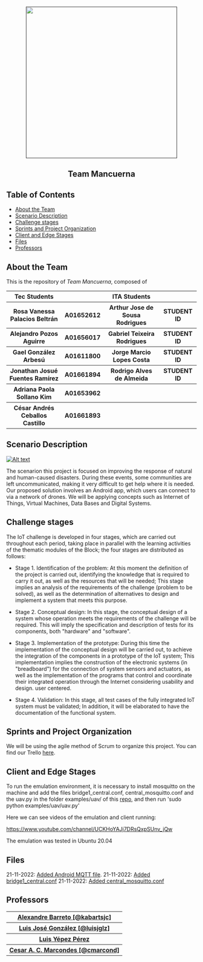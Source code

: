 <p align="center">
  <a href="" rel="noopener">
 <img src="https://javier.rodriguez.org.mx/itesm/2014/tecnologico-de-monterrey-blue-small.png" width="400"></a>
</p>

<h2 align="center">Team Mancuerna</h2>

<div align="center">
</div>


## Table of Contents

- [About the Team](#about)
- [Scenario Description](#scenario_desc)
- [Challenge stages](#stages)
- [Sprints and Project Organization](#org)
- [Client and Edge Stages](#client_edge)
- [Files](#files)
- [Professors](#authors)


## About the Team <a name = "about"></a>

This is the repository of _Team Mancuerna_, composed of
<table>
  <tr>
    <th> Tec Students <th>
    <th> ITA Students <th>
  </tr>
  <tr>
    <th> Rosa Vanessa Palacios Beltrán </th>
    <th> A01652612 </th>
    <th> Arthur Jose de Sousa Rodrigues </th>
    <th> STUDENT ID </th>
  </tr>

  <tr>
    <th> Alejandro Pozos Aguirre </th>
    <th> A01656017 </th>
    <th> Gabriel Teixeira Rodrigues </th>
    <th> STUDENT ID </th>
  </tr>

  <tr>
    <th> Gael González Arbesú </th>
    <th> A01611800 </th>
    <th> Jorge Marcio Lopes Costa </th>
    <th> STUDENT ID </th>
  </tr>

  <tr>
    <th> Jonathan Josué Fuentes Ramírez </th>
    <th> A01661894 </th>
    <th> Rodrigo Alves de Almeida </th>
    <th> STUDENT ID </th>
  </tr>
  
  <tr>
    <th> Adriana Paola Sollano Kim </th>
    <th> A01653962 </th>
    <th>  </th>
    <th>  </th>
  </tr>
  
  <tr>
    <th> César Andrés Ceballos Castillo </th>
    <th> A01661893 </th>
    <th>  </th>
    <th>  </th>
  </tr>
</table>


## Scenario Description <a name = "scenario_desc"></a>

[![Alt text](https://img.youtube.com/vi/PPkjYf4rd_E/0.jpg)](https://www.youtube.com/watch?v=PPkjYf4rd_E)

The scenarion this project is focused on improving the response of natural and human-caused disasters. During these events, some communities are left uncommunicated, making it very difficult to get help where it is needed. Our proposed solution involves an Android app, which users can connect to via a network of drones. We will be applying concepts such as Internet of Things, Virtual Machines, Data Bases and Digital Systems.

## Challenge stages <a name = "stages"></a>

The IoT challenge is developed in four stages, which are carried out throughout each period, taking place in parallel with the learning activities of the thematic modules of the Block; the four stages are distributed as follows:

- Stage 1. Identification of the problem: At this moment the definition of the project is carried out, identifying the knowledge that is required to carry it out, as well as the resources that will be needed; This stage implies an analysis of the requirements of the challenge (problem to be solved), as well as the determination of alternatives to design and implement a system that meets this purpose.

- Stage 2. Conceptual design: In this stage, the conceptual design of a system whose operation meets the requirements of the challenge will be required. This will imply the specification and description of tests for its components, both "hardware" and "software".

- Stage 3. Implementation of the prototype: During this time the implementation of the conceptual design will be carried out, to achieve the integration of the components in a prototype of the IoT system; This implementation implies the construction of the electronic systems (in "breadboard") for the connection of system sensors and actuators, as well as the implementation of the programs that control and coordinate their integrated operation through the Internet considering usability and design. user centered.

- Stage 4. Validation: In this stage, all test cases of the fully integrated IoT system must be validated; In addition, it will be elaborated to have the documentation of the functional system.

## Sprints and Project Organization <a name = "org"></a>

We will be using the agile method of Scrum to organize this project.
You can find our Trello [here](https://trello.com/b/mt1Vwk40/scrum-iot-mancuerna).


## Client and Edge Stages <a name = "client_edge"></a>

To run the emulation environment, it is necessary to install mosquitto on the machine and add the files bridge1_central.conf, central_mosquitto.conf and the uav.py in the folder examples/uav/ of this [repo](https://github.com/intrig-unicamp/mininet-wifi), and then run 'sudo python examples/uav/uav.py'

Here we can see videos of the emulation and client running:

https://www.youtube.com/channel/UCKHoYAJj7DRsQxpSUnv_jQw

The emulation was tested in Ubuntu 20.04

## Files <a name = "files"></a>

21-11-2022: [Added Android MQTT file](https://drive.google.com/file/d/1TmY5XhKw8CG3bGLYpq1ryeDlie939F2-/view?usp=sharing).
21-11-2022: [Added bridge1_central.conf](bridge1_central.conf)
21-11-2022: [Added central_mosquitto.conf](central_mosquitto.conf)

## Professors <a name = "authors"></a>
<table>
<tr>
  <th> <a href="https://github.com/kabartsjc" rel="noopener">Alexandre Barreto [@kabartsjc]</a> </th>
</tr>

<tr>
  <th> <a href="https://github.com/luisjglz" rel="noopener">Luis José González [@luisjglz]</a> </th>
</tr>

<tr>
  <th> <a href="https://www.researchgate.net/profile/Luis-Yepez-Perez" rel="noopener">Luis Yépez Pérez</a> </th>
</tr>

<tr>
  <th> <a href="https://github.com/cmarcond" rel="noopener">Cesar A. C. Marcondes [@cmarcond]</a> </th>
</tr>
</table>
